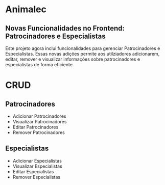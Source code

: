 # Animalec

## Novas Funcionalidades no Frontend: Patrocinadores e Especialistas
Este projeto agora inclui funcionalidades para gerenciar Patrocinadores e Especialistas. Essas novas adições permite aos utilziadores adicionarem, editar, remover e visualizar informações sobre patrocinadores e especialistas de forma eficiente.

# CRUD

## Patrocinadores
  - Adicionar Patrocinadores
  - Visualizar Patrocinadores
  - Editar Patrocinadores
  - Remover Patrocinadores

## Especialistas
  - Adicionar Especialistas
  - Visualizar Especialistas
  - Editar Especialistas
  - Remover Especialistas

